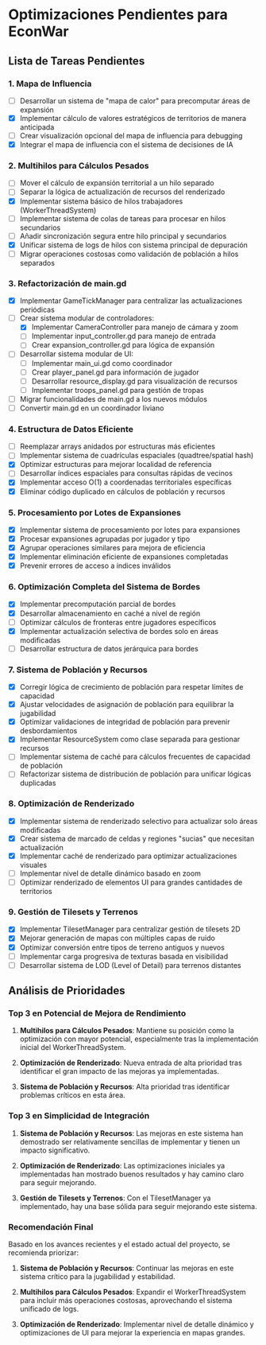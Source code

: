 # Optimizaciones Pendientes para EconWar

## Lista de Tareas Pendientes

### 1. Mapa de Influencia
- [ ] Desarrollar un sistema de "mapa de calor" para precomputar áreas de expansión
- [x] Implementar cálculo de valores estratégicos de territorios de manera anticipada
- [ ] Crear visualización opcional del mapa de influencia para debugging
- [x] Integrar el mapa de influencia con el sistema de decisiones de IA

### 2. Multihilos para Cálculos Pesados
- [ ] Mover el cálculo de expansión territorial a un hilo separado
- [ ] Separar la lógica de actualización de recursos del renderizado
- [x] Implementar sistema básico de hilos trabajadores (WorkerThreadSystem)
- [ ] Implementar sistema de colas de tareas para procesar en hilos secundarios
- [ ] Añadir sincronización segura entre hilo principal y secundarios
- [x] Unificar sistema de logs de hilos con sistema principal de depuración
- [ ] Migrar operaciones costosas como validación de población a hilos separados

### 3. Refactorización de main.gd
- [x] Implementar GameTickManager para centralizar las actualizaciones periódicas
- [ ] Crear sistema modular de controladores:
  - [x] Implementar CameraController para manejo de cámara y zoom
  - [ ] Implementar input_controller.gd para manejo de entrada
  - [ ] Crear expansion_controller.gd para lógica de expansión
- [ ] Desarrollar sistema modular de UI:
  - [ ] Implementar main_ui.gd como coordinador
  - [ ] Crear player_panel.gd para información de jugador
  - [ ] Desarrollar resource_display.gd para visualización de recursos
  - [ ] Implementar troops_panel.gd para gestión de tropas
- [ ] Migrar funcionalidades de main.gd a los nuevos módulos
- [ ] Convertir main.gd en un coordinador liviano

### 4. Estructura de Datos Eficiente
- [ ] Reemplazar arrays anidados por estructuras más eficientes
- [ ] Implementar sistema de cuadrículas espaciales (quadtree/spatial hash)
- [x] Optimizar estructuras para mejorar localidad de referencia
- [ ] Desarrollar índices espaciales para consultas rápidas de vecinos
- [x] Implementar acceso O(1) a coordenadas territoriales específicas
- [x] Eliminar código duplicado en cálculos de población y recursos

### 5. Procesamiento por Lotes de Expansiones
- [x] Implementar sistema de procesamiento por lotes para expansiones
- [x] Procesar expansiones agrupadas por jugador y tipo
- [x] Agrupar operaciones similares para mejora de eficiencia
- [x] Implementar eliminación eficiente de expansiones completadas
- [x] Prevenir errores de acceso a índices inválidos

### 6. Optimización Completa del Sistema de Bordes
- [x] Implementar precomputación parcial de bordes
- [x] Desarrollar almacenamiento en caché a nivel de región
- [ ] Optimizar cálculos de fronteras entre jugadores específicos
- [x] Implementar actualización selectiva de bordes solo en áreas modificadas
- [ ] Desarrollar estructura de datos jerárquica para bordes

### 7. Sistema de Población y Recursos
- [x] Corregir lógica de crecimiento de población para respetar límites de capacidad
- [x] Ajustar velocidades de asignación de población para equilibrar la jugabilidad
- [x] Optimizar validaciones de integridad de población para prevenir desbordamientos
- [x] Implementar ResourceSystem como clase separada para gestionar recursos
- [ ] Implementar sistema de caché para cálculos frecuentes de capacidad de población
- [ ] Refactorizar sistema de distribución de población para unificar lógicas duplicadas

### 8. Optimización de Renderizado
- [x] Implementar sistema de renderizado selectivo para actualizar solo áreas modificadas
- [x] Crear sistema de marcado de celdas y regiones "sucias" que necesitan actualización
- [x] Implementar caché de renderizado para optimizar actualizaciones visuales
- [ ] Implementar nivel de detalle dinámico basado en zoom
- [ ] Optimizar renderizado de elementos UI para grandes cantidades de territorios

### 9. Gestión de Tilesets y Terrenos
- [x] Implementar TilesetManager para centralizar gestión de tilesets 2D
- [x] Mejorar generación de mapas con múltiples capas de ruido
- [x] Optimizar conversión entre tipos de terreno antiguos y nuevos
- [ ] Implementar carga progresiva de texturas basada en visibilidad
- [ ] Desarrollar sistema de LOD (Level of Detail) para terrenos distantes

## Análisis de Prioridades

### Top 3 en Potencial de Mejora de Rendimiento

1. **Multihilos para Cálculos Pesados**: Mantiene su posición como la optimización con mayor potencial, especialmente tras la implementación inicial del WorkerThreadSystem.

2. **Optimización de Renderizado**: Nueva entrada de alta prioridad tras identificar el gran impacto de las mejoras ya implementadas.

3. **Sistema de Población y Recursos**: Alta prioridad tras identificar problemas críticos en esta área.

### Top 3 en Simplicidad de Integración

1. **Sistema de Población y Recursos**: Las mejoras en este sistema han demostrado ser relativamente sencillas de implementar y tienen un impacto significativo.

2. **Optimización de Renderizado**: Las optimizaciones iniciales ya implementadas han mostrado buenos resultados y hay camino claro para seguir mejorando.

3. **Gestión de Tilesets y Terrenos**: Con el TilesetManager ya implementado, hay una base sólida para seguir mejorando este sistema.

### Recomendación Final

Basado en los avances recientes y el estado actual del proyecto, se recomienda priorizar:

1. **Sistema de Población y Recursos**: Continuar las mejoras en este sistema crítico para la jugabilidad y estabilidad.

2. **Multihilos para Cálculos Pesados**: Expandir el WorkerThreadSystem para incluir más operaciones costosas, aprovechando el sistema unificado de logs.

3. **Optimización de Renderizado**: Implementar nivel de detalle dinámico y optimizaciones de UI para mejorar la experiencia en mapas grandes. 